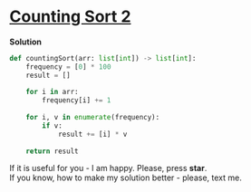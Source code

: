 # [Counting Sort 2](https://www.hackerrank.com/challenges/countingsort2)

**Solution**
```python
def countingSort(arr: list[int]) -> list[int]:
    frequency = [0] * 100
    result = []
    
    for i in arr:
        frequency[i] += 1
        
    for i, v in enumerate(frequency):
        if v:
            result += [i] * v
            
    return result
```

If it is useful for you - I am happy. Please, press **star**.  
If you know, how to make my solution better - please, text me.
